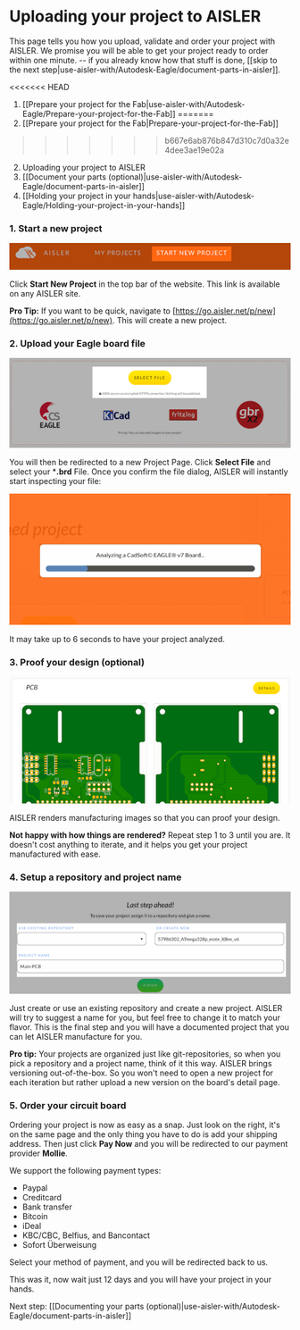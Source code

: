 <!-- --- title: Using Autodesk Eagle with AISLER: Uploading your project to AISLER -->
# Uploading your project to AISLER #
This page tells you how you upload, validate and order your project with AISLER. We promise you will be able to get your project ready to order within one minute. -- if you already know how that stuff is done, [[skip to the next step|use-aisler-with/Autodesk-Eagle/document-parts-in-aisler]].

<<<<<<< HEAD
1. [[Prepare your project for the Fab|use-aisler-with/Autodesk-Eagle/Prepare-your-project-for-the-Fab]]
=======
1. [[Prepare your project for the Fab|Prepare-your-project-for-the-Fab]]
>>>>>>> b667e6ab876b847d310c7d0a32e4dee3ae19e02a
2. Uploading your project to AISLER
3. [[Document your parts (optional)|use-aisler-with/Autodesk-Eagle/document-parts-in-aisler]]
4. [[Holding your project in your hands|use-aisler-with/Autodesk-Eagle/Holding-your-project-in-your-hands]]


### 1. Start a new project ###
![Start a new Project in AISLER](../assets/start_project.png)

Click **Start New Project** in the top bar of the website. This link is available on any AISLER site.

**Pro Tip:** If you want to be quick, navigate to [https://go.aisler.net/p/new](https://go.aisler.net/p/new). This will create a new project.

### 2. Upload your Eagle board file ###
![Upload your File in AISLER](../assets/upload_project.png)

You will then be redirected to a new Project Page. Click **Select File** and select your ***.brd** File. Once you confirm the file dialog, AISLER will instantly start inspecting your file:

![Analyzing an Eagle board file](assets/analyzing_the_project.png)

It may take up to 6 seconds to have your project analyzed.

### 3. Proof your design (optional)
![Proof your Eagle design](assets/manufacturing_renderings.png)

AISLER renders manufacturing images so that you can proof your design.

**Not happy with how things are rendered?** Repeat step 1 to 3 until you are. It doesn't cost anything to iterate, and it helps you get your project manufactured with ease.   

### 4. Setup a repository and project name ###
![Setup a repository and name for your Eagle project](../assets/new_project.png)

Just create or use an existing repository and create a new project. AISLER will try to suggest a name for you, but feel free to change it to match your flavor. This is the final step and you will have a documented project that you can let AISLER manufacture for you.

**Pro tip:** Your projects are organized just like git-repositories, so when you pick a repository and a project name, think of it this way. AISLER brings versioning out-of-the-box. So you won't need to open a new project for each iteration but rather upload a new version on the board's detail page.

### 5. Order your circuit board ###

Ordering your project is now as easy as a snap. Just look on the right, it's on the same page and the only thing you have to do is add your shipping address. Then just click **Pay Now** and you will be redirected to our payment provider **Mollie**.

We support the following payment types:

- Paypal
- Creditcard
- Bank transfer
- Bitcoin
- iDeal
- KBC/CBC, Belfius, and Bancontact
- Sofort Überweisung

Select your method of payment, and you will be redirected back to us.

This was it, now wait just 12 days and you will have your project in your hands.

Next step: [[Documenting your parts (optional)|use-aisler-with/Autodesk-Eagle/document-parts-in-aisler]]
